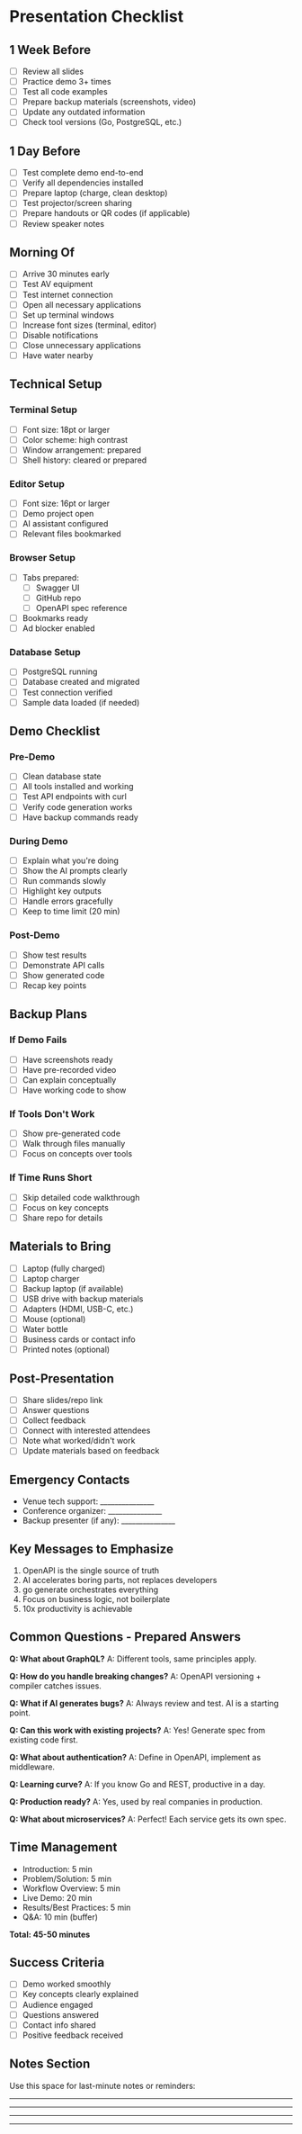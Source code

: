 # Presentation Checklist

## 1 Week Before

- [ ] Review all slides
- [ ] Practice demo 3+ times
- [ ] Test all code examples
- [ ] Prepare backup materials (screenshots, video)
- [ ] Update any outdated information
- [ ] Check tool versions (Go, PostgreSQL, etc.)

## 1 Day Before

- [ ] Test complete demo end-to-end
- [ ] Verify all dependencies installed
- [ ] Prepare laptop (charge, clean desktop)
- [ ] Test projector/screen sharing
- [ ] Prepare handouts or QR codes (if applicable)
- [ ] Review speaker notes

## Morning Of

- [ ] Arrive 30 minutes early
- [ ] Test AV equipment
- [ ] Test internet connection
- [ ] Open all necessary applications
- [ ] Set up terminal windows
- [ ] Increase font sizes (terminal, editor)
- [ ] Disable notifications
- [ ] Close unnecessary applications
- [ ] Have water nearby

## Technical Setup

### Terminal Setup
- [ ] Font size: 18pt or larger
- [ ] Color scheme: high contrast
- [ ] Window arrangement: prepared
- [ ] Shell history: cleared or prepared

### Editor Setup
- [ ] Font size: 16pt or larger
- [ ] Demo project open
- [ ] AI assistant configured
- [ ] Relevant files bookmarked

### Browser Setup
- [ ] Tabs prepared:
  - [ ] Swagger UI
  - [ ] GitHub repo
  - [ ] OpenAPI spec reference
- [ ] Bookmarks ready
- [ ] Ad blocker enabled

### Database Setup
- [ ] PostgreSQL running
- [ ] Database created and migrated
- [ ] Test connection verified
- [ ] Sample data loaded (if needed)

## Demo Checklist

### Pre-Demo
- [ ] Clean database state
- [ ] All tools installed and working
- [ ] Test API endpoints with curl
- [ ] Verify code generation works
- [ ] Have backup commands ready

### During Demo
- [ ] Explain what you're doing
- [ ] Show the AI prompts clearly
- [ ] Run commands slowly
- [ ] Highlight key outputs
- [ ] Handle errors gracefully
- [ ] Keep to time limit (20 min)

### Post-Demo
- [ ] Show test results
- [ ] Demonstrate API calls
- [ ] Show generated code
- [ ] Recap key points

## Backup Plans

### If Demo Fails
- [ ] Have screenshots ready
- [ ] Have pre-recorded video
- [ ] Can explain conceptually
- [ ] Have working code to show

### If Tools Don't Work
- [ ] Show pre-generated code
- [ ] Walk through files manually
- [ ] Focus on concepts over tools

### If Time Runs Short
- [ ] Skip detailed code walkthrough
- [ ] Focus on key concepts
- [ ] Share repo for details

## Materials to Bring

- [ ] Laptop (fully charged)
- [ ] Laptop charger
- [ ] Backup laptop (if available)
- [ ] USB drive with backup materials
- [ ] Adapters (HDMI, USB-C, etc.)
- [ ] Mouse (optional)
- [ ] Water bottle
- [ ] Business cards or contact info
- [ ] Printed notes (optional)

## Post-Presentation

- [ ] Share slides/repo link
- [ ] Answer questions
- [ ] Collect feedback
- [ ] Connect with interested attendees
- [ ] Note what worked/didn't work
- [ ] Update materials based on feedback

## Emergency Contacts

- Venue tech support: _______________
- Conference organizer: _______________
- Backup presenter (if any): _______________

## Key Messages to Emphasize

1. OpenAPI is the single source of truth
2. AI accelerates boring parts, not replaces developers
3. go generate orchestrates everything
4. Focus on business logic, not boilerplate
5. 10x productivity is achievable

## Common Questions - Prepared Answers

**Q: What about GraphQL?**
A: Different tools, same principles apply.

**Q: How do you handle breaking changes?**
A: OpenAPI versioning + compiler catches issues.

**Q: What if AI generates bugs?**
A: Always review and test. AI is a starting point.

**Q: Can this work with existing projects?**
A: Yes! Generate spec from existing code first.

**Q: What about authentication?**
A: Define in OpenAPI, implement as middleware.

**Q: Learning curve?**
A: If you know Go and REST, productive in a day.

**Q: Production ready?**
A: Yes, used by real companies in production.

**Q: What about microservices?**
A: Perfect! Each service gets its own spec.

## Time Management

- Introduction: 5 min
- Problem/Solution: 5 min
- Workflow Overview: 5 min
- Live Demo: 20 min
- Results/Best Practices: 5 min
- Q&A: 10 min (buffer)

**Total: 45-50 minutes**

## Success Criteria

- [ ] Demo worked smoothly
- [ ] Key concepts clearly explained
- [ ] Audience engaged
- [ ] Questions answered
- [ ] Contact info shared
- [ ] Positive feedback received

## Notes Section

Use this space for last-minute notes or reminders:

_______________________________________________
_______________________________________________
_______________________________________________
_______________________________________________
